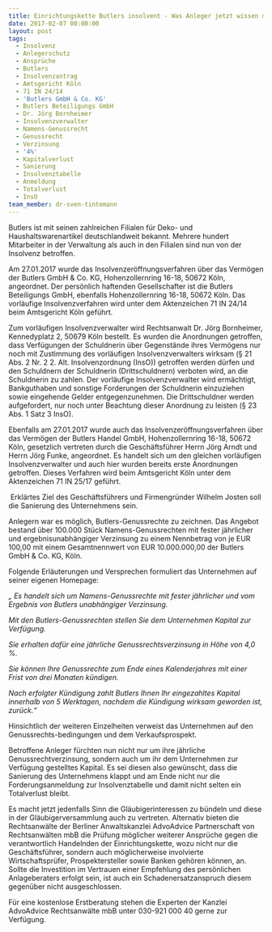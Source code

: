 ```yaml
---
title: Einrichtungskette Butlers insolvent - Was Anleger jetzt wissen müssen
date: 2017-02-07 00:00:00
layout: post
tags:
  - Insolvenz
  - Anlegerschutz
  - Ansprüche
  - Butlers
  - Insolvenzantrag
  - Amtsgericht Köln
  - 71 IN 24/14
  - 'Butlers GmbH & Co. KG'
  - Butlers Beteiligungs GmbH
  - Dr. Jörg Bornheimer
  - Insolvenzverwalter
  - Namens-Genussrecht
  - Genussrecht
  - Verzinsung
  - '4%'
  - Kapitalverlust
  - Sanierung
  - Insolvenztabelle
  - Anmeldung
  - Totalverlust
  - InsO
team_member: dr-sven-tintemann
---
```



Butlers ist mit seinen zahlreichen Filialen für Deko- und Haushaltswarenartikel deutschlandweit bekannt. Mehrere hundert Mitarbeiter in der Verwaltung als auch in den Filialen sind nun von der Insolvenz betroffen.

Am 27.01.2017 wurde das Insolvenzeröffnungsverfahren über das Vermögen der Butlers GmbH & Co. KG, Hohenzollernring 16-18, 50672 Köln, angeordnet. Der persönlich haftenden Gesellschafter ist die Butlers Beteiligungs GmbH, ebenfalls Hohenzollernring 16-18, 50672 Köln. Das vorläufige Insolvenzverfahren wird unter dem Aktenzeichen 71 IN 24/14 beim Amtsgericht Köln geführt.

Zum vorläufigen Insolvenzverwalter wird Rechtsanwalt Dr. Jörg Bornheimer, Kennedyplatz 2, 50679 Köln bestellt. Es wurden die Anordnungen getroffen, dass Verfügungen der Schuldnerin über Gegenstände ihres Vermögens nur noch mit Zustimmung des vorläufigen Insolvenzverwalters wirksam (§ 21 Abs. 2 Nr. 2 2. Alt. Insolvenzordnung (InsO)) getroffen werden dürfen und den Schuldnern der Schuldnerin (Drittschuldnern) verboten wird, an die Schuldnerin zu zahlen. Der vorläufige Insolvenzverwalter wird ermächtigt, Bankguthaben und sonstige Forderungen der Schuldnerin einzuziehen sowie eingehende Gelder entgegenzunehmen. Die Drittschuldner werden aufgefordert, nur noch unter Beachtung dieser Anordnung zu leisten (§ 23 Abs. 1 Satz 3 InsO).

Ebenfalls am 27.01.2017 wurde auch das Insolvenzeröffnungsverfahren über das Vermögen der Butlers Handel GmbH, Hohenzollernring 16-18, 50672 Köln, gesetzlich vertreten durch die Geschäftsführer Herrn Jörg Arndt und Herrn Jörg Funke, angeordnet. Es handelt sich um den gleichen vorläufigen Insolvenzverwalter und auch hier wurden bereits erste Anordnungen getroffen. Dieses Verfahren wird beim Amtsgericht Köln unter dem Aktenzeichen 71 IN 25/17 geführt.

 Erklärtes Ziel des Geschäftsführers und Firmengründer Wilhelm Josten soll die Sanierung des Unternehmens sein.

Anlegern war es möglich, Butlers-Genussrechte zu zeichnen. Das Angebot bestand über 100.000 Stück Namens-Genussrechten mit fester jährlicher und ergebnisunabhängiger Verzinsung zu einem Nennbetrag von je EUR 100,00 mit einem Gesamtnennwert von EUR 10.000.000,00 der Butlers GmbH & Co. KG, Köln.

Folgende Erläuterungen und Versprechen formuliert das Unternehmen auf seiner eigenen Homepage:

*„ Es handelt sich um Namens-Genussrechte mit fester jährlicher und vom Ergebnis von Butlers unabhängiger Verzinsung.*

*Mit den Butlers-Genussrechten stellen Sie dem Unternehmen Kapital zur Verfügung.*

*Sie erhalten dafür eine jährliche Genussrechtsverzinsung in Höhe von 4,0 %.*

*Sie können Ihre Genussrechte zum Ende eines Kalenderjahres mit einer Frist von drei Monaten kündigen.*

*Nach erfolgter Kündigung zahlt Butlers Ihnen Ihr eingezahltes Kapital innerhalb von 5 Werktagen, nachdem die Kündigung wirksam geworden ist, zurück.“*

Hinsichtlich der weiteren Einzelheiten verweist das Unternehmen auf den Genussrechts-bedingungen und dem Verkaufsprospekt.

Betroffene Anleger fürchten nun nicht nur um ihre jährliche Genussrechtverzinsung, sondern auch um ihr dem Unternehmen zur Verfügung gestelltes Kapital. Es sei diesen also gewünscht, dass die Sanierung des Unternehmens klappt und am Ende nicht nur die Forderungsanmeldung zur Insolvenztabelle und damit nicht selten ein Totalverlust bleibt.

Es macht jetzt jedenfalls Sinn die Gläubigerinteressen zu bündeln und diese in der Gläubigerversammlung auch zu vertreten. Alternativ bieten die Rechtsanwälte der Berliner Anwaltskanzlei AdvoAdvice Partnerschaft von Rechtsanwälten mbB die Prüfung möglicher weiterer Ansprüche gegen die verantwortlich Handelnden der Einrichtungskette, wozu nicht nur die Geschäftsführer, sondern auch möglicherweise involvierte Wirtschaftsprüfer, Prospektersteller sowie Banken gehören können, an. Sollte die Investition im Vertrauen einer Empfehlung des persönlichen Anlageberaters erfolgt sein, ist auch ein Schadenersatzanspruch diesem gegenüber nicht ausgeschlossen.

Für eine kostenlose Erstberatung stehen die Experten der Kanzlei AdvoAdvice Rechtsanwälte mbB unter 030-921 000 40 gerne zur Verfügung.